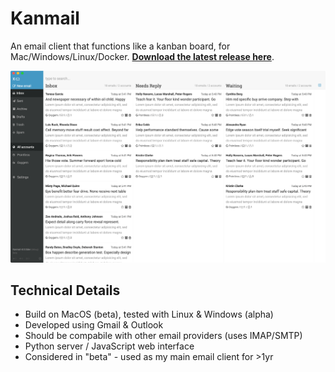 # Kanmail

An email client that functions like a kanban board, for Mac/Windows/Linux/Docker. [**Download the latest release here**](https://github.com/Fizzadar/Kanmail/releases/latest).

![](./screenshot.png)

## Technical Details

+ Build on MacOS (beta), tested with Linux & Windows (alpha)
+ Developed using Gmail & Outlook
+ Should be compabile with other email providers (uses IMAP/SMTP)
+ Python server / JavaScript web interface
+ Considered in "beta" - used as my main email client for >1yr

